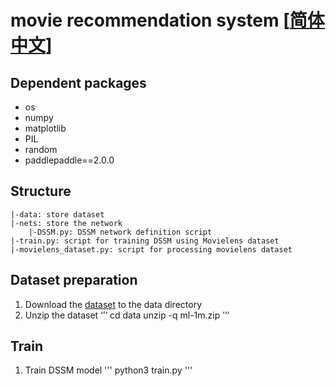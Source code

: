 # movie recommendation system [[简体中文](./README.md)]

## Dependent packages
- os
- numpy
- matplotlib
- PIL
- random
- paddlepaddle==2.0.0


## Structure
```
|-data: store dataset
|-nets: store the network
    |-DSSM.py: DSSM network definition script
|-train.py: script for training DSSM using Movielens dataset
|-movielens_dataset.py: script for processing movielens dataset

```

## Dataset preparation
1. Download the [dataset](https://aistudio.baidu.com/aistudio/datasetdetail/3233) to the data directory
2. Unzip the dataset
‘’‘
cd data
unzip -q ml-1m.zip
’‘’

## Train
1. Train DSSM model
'''
python3 train.py
'''

